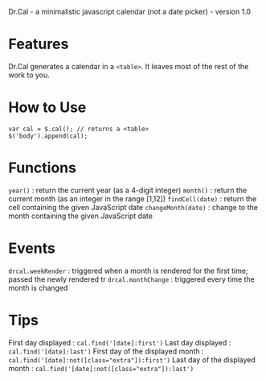 Dr.Cal - a minimalistic javascript calendar (not a date picker) - version 1.0

# Features

Dr.Cal generates a calendar in a `<table>`. It leaves most of the rest of the work to you.

# How to Use

```
var cal = $.cal(); // returns a <table>
$('body').append(cal);
```

# Functions

`year()`
 :  return the current year (as a 4-digit integer)
`month()`
 :  return the current month (as an integer in the range [1,12])
`findCell(date)`
 :  return the cell containing the given JavaScript date
`changeMonth(date)`
 :  change to the month containing the given JavaScript date

# Events

`drcal.weekRender`
 :  triggered when a month is rendered for the first time; passed the newly rendered tr
`drcal.monthChange`
 :  triggered every time the month is changed

# Tips

First day displayed
 :  `cal.find('[date]:first')`
Last day displayed
 :  `cal.find('[date]:last')`
First day of the displayed month
 :  `cal.find('[date]:not([class="extra"]):first')`
Last day of the displayed month
 :  `cal.find('[date]:not([class="extra"]):last')`
